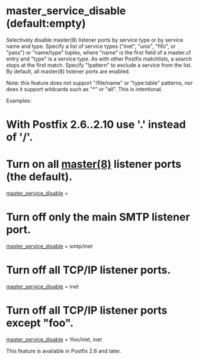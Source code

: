 # master_service_disable (default:empty) 

 Selectively disable master(8) listener ports by service type
or by service name and type.  Specify a list of service types
("inet", "unix", "fifo", or "pass") or "name/type" tuples, where
"name" is the first field of a master.cf entry and "type" is a
service type. As with other Postfix matchlists, a search stops at
the first match.  Specify "!pattern" to exclude a service from the
list. By default, all master(8) listener ports are enabled.  

 Note: this feature does not support "/file/name" or "type:table"
patterns, nor does it support wildcards such as "*" or "all". This
is intentional. 

 Examples: 


# With Postfix 2.6..2.10 use '.' instead of '/'.
# Turn on all <a href="master.8.html">master(8)</a> listener ports (the default).
<a href="postconf.5.html#master_service_disable">master_service_disable</a> =
# Turn off only the main SMTP listener port.
<a href="postconf.5.html#master_service_disable">master_service_disable</a> = smtp/inet
# Turn off all TCP/IP listener ports.
<a href="postconf.5.html#master_service_disable">master_service_disable</a> = inet
# Turn off all TCP/IP listener ports except "foo".
<a href="postconf.5.html#master_service_disable">master_service_disable</a> = !foo/inet, inet


 This feature is available in Postfix 2.6 and later. 


